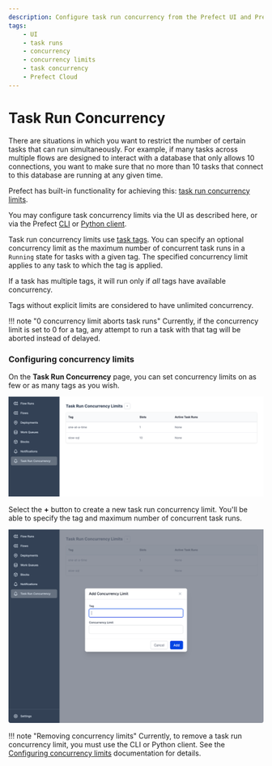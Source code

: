 ```yaml
---
description: Configure task run concurrency from the Prefect UI and Prefect Cloud.
tags:
    - UI
    - task runs
    - concurrency
    - concurrency limits
    - task concurrency
    - Prefect Cloud
---
```


# Task Run Concurrency

There are situations in which you want to restrict the number of certain tasks that can run simultaneously. For example, if many tasks across multiple flows are designed to interact with a database that only allows 10 connections, you want to make sure that no more than 10 tasks that connect to this database are running at any given time.

Prefect has built-in functionality for achieving this: [task run concurrency limits](/concepts/tasks/#task-run-concurrency-limits).

You may configure task concurrency limits via the UI as described here, or via the Prefect [CLI](/concepts/tasks/#cli) or [Python client](/concepts/tasks/#python-client).

Task run concurrency limits use [task tags](/concepts/tasks/#tags). You can specify an optional concurrency limit as the maximum number of concurrent task runs in a `Running` state for tasks with a given tag. The specified concurrency limit applies to any task to which the tag is applied.

If a task has multiple tags, it will run only if _all_ tags have available concurrency. 

Tags without explicit limits are considered to have unlimited concurrency.

!!! note "0 concurrency limit aborts task runs"
    Currently, if the concurrency limit is set to 0 for a tag, any attempt to run a task with that tag will be aborted instead of delayed.

### Configuring concurrency limits

On the **Task Run Concurrency** page, you can set concurrency limits on as few or as many tags as you wish. 

![Viewing task run concurrency limits in the Prefect UI](../img/ui/task-run-concurrency.png)

Select the **+** button to create a new task run concurrency limit. You'll be able to specify the tag and maximum number of concurrent task runs.

![Adding a new task run concurrency limit in the Prefect UI](../img/ui/add-concurrency-limit.png)

!!! note "Removing concurrency limits"
    Currently, to remove a task run concurrency limit, you must use the CLI or Python client. See the [Configuring concurrency limits](/concepts/tasks/#configuring-concurrency-limits) documentation for details.